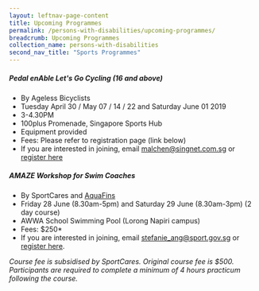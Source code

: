 ```yaml
---
layout: leftnav-page-content
title: Upcoming Programmes
permalink: /persons-with-disabilities/upcoming-programmes/
breadcrumb: Upcoming Programmes
collection_name: persons-with-disabilities
second_nav_title: "Sports Programmes"
---
```


##### Pedal enAble Let's Go Cycling (16 and above)
* By Ageless Bicyclists
* Tuesday April 30 / May 07 / 14 / 22 and Saturday June 01 2019
* 3-4.30PM
* 100plus Promenade, Singapore Sports Hub
* Equipment provided
* Fees: Please refer to registration page (link below)
* If you are interested in joining, email <malchen@singnet.com.sg> or [register here](https://docs.google.com/forms/d/e/1FAIpQLScfaB3SND-W0EwiLXLiFFIDRsbt7m0pZVt8VZlPMn011aYjfQ/viewform)

##### AMAZE Workshop for Swim Coaches
* By SportCares and [AquaFins](http://www.aquafins.com.sg/)
* Friday 28 June (8.30am-5pm) and Saturday 29 June (8.30am-3pm) (2 day course)
* AWWA School Swimming Pool (Lorong Napiri campus)
* Fees: $250*
* If you are interested in joining, email <stefanie_ang@sport.gov.sg> or [register here](https://form.gov.sg/#!/5ce6661aa14e720017d451dc).

*Course fee is subsidised by SportCares. Original course fee is $500. Participants are required to complete a minimum of 4 hours practicum following the course.*
